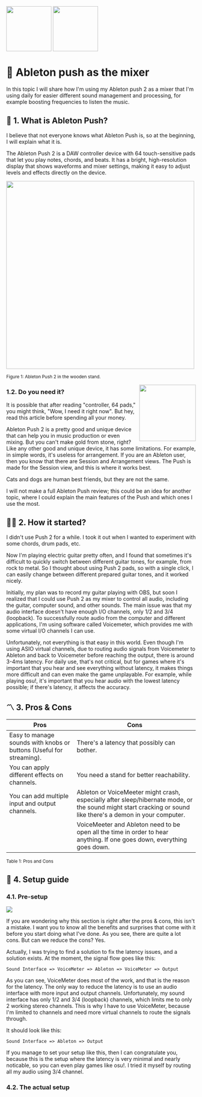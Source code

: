 <div>
    <a target="_blank" href="https://twitter.com/enkosan_p"><img src="https://media4.giphy.com/media/iFUiSYMNPvIJZDpMKN/giphy.gif?cid=ecf05e471v5jn6vuhczu1tflu2wm7qt11atwybfwcgaqxz38&rid=giphy.gif&ct=s" align="middle" width="120"></a>
    <a target="_blank" href="https://instagram.com/enko.san"><img src="https://media1.giphy.com/media/Wu9Graz2W46frtHFKc/giphy.gif?cid=ecf05e47h46mbuhq40rgevni5rbxgadpw5icrr71vr9nu8d4&rid=giphy.gif&ct=s" align="middle" width="120"></a>
</div>

# 🏹 Ableton push as the mixer

In this topic I will share how I'm using my Ableton push 2 as a mixer that I'm using daily for easier different sound management and processing, for example boosting frequencies to listen the music.


## 💁 1. What is Ableton Push?

I believe that not everyone knows what Ableton Push is, so at the beginning, I will explain what it is.

The Ableton Push 2 is a DAW controller device with 64 touch-sensitive pads that let you play notes, chords, and beats. It has a bright, high-resolution display that shows waveforms and mixer settings, making it easy to adjust levels and effects directly on the device.

<img src="https://external-content.duckduckgo.com/iu/?u=https%3A%2F%2Fi.etsystatic.com%2F30371441%2Fr%2Fil%2F066f75%2F4639018357%2Fil_fullxfull.4639018357_rtxj.jpg&f=1&nofb=1&ipt=aa726968ff7462e3a2c4b3cf8bbb3ffe863000aafd1730219d745a51222faefb&ipo=images" width="500">

<sub>Figure 1: Ableton Push 2 in the wooden stand.</sub>

<img src="https://media1.tenor.com/m/n9_4v3S3-M0AAAAd/friday-excited.gif" width="150" align=right>

### 1.2. Do you need it?

It is possible that after reading "controller, 64 pads," you might think, "Wow, I need it right now". But hey, read this article before spending all your money.

Ableton Push 2 is a pretty good and unique device that can help you in music production or even mixing. But you can't make gold from stone, right? Like any other good and unique device, it has some limitations. For example, in simple words, it's useless for arrangement. If you are an Ableton user, then you know that there are Session and Arrangement views. The Push is made for the Session view, and this is where it works best.

Cats and dogs are human best friends, but they are not the same.

I will not make a full Ableton Push review; this could be an idea for another topic, where I could explain the main features of the Push and which ones I use the most.

## 🧙‍♂️ 2. How it started?

I didn't use Push 2 for a while. I took it out when I wanted to experiment with some chords, drum pads, etc.

Now I'm playing electric guitar pretty often, and I found that sometimes it's difficult to quickly switch between different guitar tones, for example, from rock to metal. So I thought about using Push 2 pads, so with a single click, I can easily change between different prepared guitar tones, and it worked nicely.

Initially, my plan was to record my guitar playing with OBS, but soon I realized that I could use Push 2 as my mixer to control all audio, including the guitar, computer sound, and other sounds. The main issue was that my audio interface doesn't have enough I/O channels, only 1/2 and 3/4 (loopback). To successfully route audio from the computer and different applications, I'm using software called Voicemeter, which provides me with some virtual I/O channels I can use.

Unfortunately, not everything is that easy in this world. Even though I'm using ASIO virtual channels, due to routing audio signals from Voicemeter to Ableton and back to Voicemeter before reaching the output, there is around 3-4ms latency. For daily use, that's not critical, but for games where it's important that you hear and see everything without latency, it makes things more difficult and can even make the game unplayable. For example, while playing osu!, it's important that you hear audio with the lowest latency possible; if there's latency, it affects the accuracy.

## 〽️ 3. Pros & Cons

| Pros | Cons |
|------|------|
| Easy to manage sounds with knobs or buttons (Useful for streaming). | There's a latency that possibly can bother. |
| You can apply different effects on channels. | You need a stand for better reachability. |
| You can add multiple input and output channels. | Ableton or VoiceMeeter might crash, especially after sleep/hibernate mode, or the sound might start cracking or sound like there's a demon in your computer. |
| | VoiceMeeter and Ableton need to be open all the time in order to hear anything. If one goes down, everything goes down. |

<sub>Table 1: Pros and Cons</sub>

## 🤷 4. Setup guide

### 4.1. Pre-setup

<img src="https://media3.giphy.com/media/v1.Y2lkPTc5MGI3NjExdWg1djE5YXN2dmxmejZkbWNscnpmOG9tbmUyc202YTk2YzVlcDNxcyZlcD12MV9pbnRlcm5hbF9naWZfYnlfaWQmY3Q9Zw/l3q2K5jinAlChoCLS/200w.webp">

If you are wondering why this section is right after the pros & cons, this isn't a mistake. I want you to know all the 
benefits and surprises that come with it before you start doing what I've done.
As you see, there are quite a lot cons. But can we reduce the cons? Yes.

Actually, I was trying to find a solution to fix the latency issues, and a solution exists. At the moment, 
the signal flow goes like this:

```
Sound Interface => VoiceMeter => Ableton => VoiceMeter => Output
```

As you can see, VoiceMeter does most of the work, and that is the reason for the latency. The only way to reduce the  latency is to use an audio interface with more input and output channels. Unfortunately, my sound interface has only 1/2 and 3/4 (loopback) channels, which limits me to only 2 working stereo channels. This is why I have to use VoiceMeter, because I'm limited to channels and need more virtual channels to route the signals through.

It should look like this:

```
Sound Interface => Ableton => Output
```

If you manage to set your setup like this, then I can congratulate you, because this is the setup where the latency is very minimal and nearly noticable, so you can even play games like osu!. I tried it myself by routing all my audio using 3/4 channel.

### 4.2. The actual setup